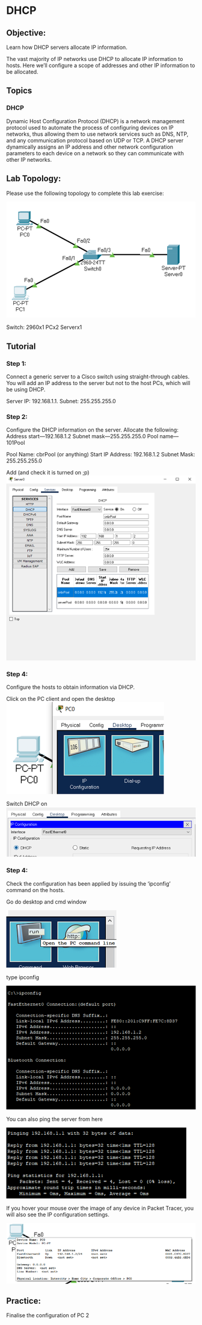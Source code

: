 # DHCP 

## Objective: 
Learn how DHCP servers allocate IP information. 

The vast majority of IP networks use DHCP to allocate IP information to hosts. Here we’ll configure a scope of addresses and other IP information to be allocated. 


## Topics

### DHCP 

Dynamic Host Configuration Protocol (DHCP) is a network management protocol used to automate the process of configuring devices on IP networks, thus allowing them to use network services such as DNS, NTP, and any communication protocol based on UDP or TCP. A DHCP server dynamically assigns an IP address and other network configuration parameters to each device on a network so they can communicate with other IP networks.

## Lab Topology: 

Please use the following topology to complete this lab exercise:

![](2021-08-06-08-24-03.png)

Switch: 2960x1
PCx2
Serverx1

## Tutorial

### Step 1: 
Connect a generic server to a Cisco switch using straight-through cables. You will add an IP address to the server but not to the host PCs, which will be using DHCP.

Server 
IP: 192.168.1.1.
Subnet: 255.255.255.0


### Step 2:
Configure the DHCP information on the server. Allocate the following: Address start—192.168.1.2 Subnet mask—255.255.255.0 Pool name—101Pool

Pool Name: cbrPool (or anything)
Start IP Address: 192.168.1.2
Subnet Mask: 255.255.255.0

Add (and check it is turned on ;p)
![](2021-08-06-08-27-13.png)



### Step 4:

Configure the hosts to obtain information via DHCP. 

Click on the PC client and open the desktop
![](2021-08-06-08-29-03.png)


Switch DHCP on
![](2021-08-06-08-29-30.png)



### Step 4: 

Check the configuration has been applied by issuing the ‘ipconfig’ command on the hosts. 

Go do desktop and cmd window

![](2021-08-06-08-35-22.png)

type ipconfig

![](2021-08-06-08-35-43.png)

You can also ping the server from here

![](2021-08-06-08-36-34.png)

 If you hover your mouse over the image of any device in Packet Tracer, you will also see the IP configuration settings.

 ![](2021-08-06-08-36-55.png)

## Practice:

Finalise the configuration of PC 2



